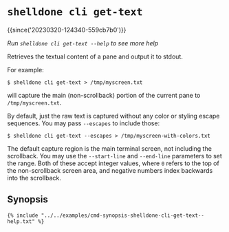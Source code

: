# `shelldone cli get-text`

{{since('20230320-124340-559cb7b0')}}

*Run `shelldone cli get-text --help` to see more help*

Retrieves the textual content of a pane and output it to stdout.

For example:

```
$ shelldone cli get-text > /tmp/myscreen.txt
```

will capture the main (non-scrollback) portion of the current pane to `/tmp/myscreen.txt`.

By default, just the raw text is captured without any color or styling escape sequences.
You may pass `--escapes` to include those:

```
$ shelldone cli get-text --escapes > /tmp/myscreen-with-colors.txt
```

The default capture region is the main terminal screen, not including the scrollback.
You may use the `--start-line` and `--end-line` parameters to set the range.
Both of these accept integer values, where `0` refers to the top of the non-scrollback
screen area, and negative numbers index backwards into the scrollback.

## Synopsis

```console
{% include "../../examples/cmd-synopsis-shelldone-cli-get-text--help.txt" %}
```
